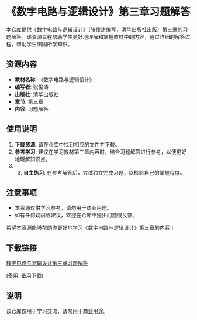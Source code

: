 # 《数字电路与逻辑设计》第三章习题解答

本仓库提供《数字电路与逻辑设计》（张俊涛编写，清华出版社出版）第三章的习题解答。该资源旨在帮助学生更好地理解和掌握教材中的内容，通过详细的解答过程，帮助学生巩固所学知识。

## 资源内容

- **教材名称**: 《数字电路与逻辑设计》
- **编写者**: 张俊涛
- **出版社**: 清华出版社
- **章节**: 第三章
- **内容**: 习题解答

## 使用说明

1. **下载资源**: 请在仓库中找到相应的文件并下载。
2. **参考学习**: 建议在学习教材第三章内容时，结合习题解答进行参考，以便更好地理解知识点。
3. 3. **自主练习**: 在参考解答后，尝试独立完成习题，以检验自己的掌握程度。

## 注意事项

- 本资源仅供学习参考，请勿用于商业用途。
- 如有任何疑问或建议，欢迎在仓库中提出问题或反馈。

希望本资源能够帮助你更好地学习《数字电路与逻辑设计》第三章的内容！

## 下载链接
[数字电路与逻辑设计第三章习题解答](https://pan.quark.cn/s/4a782e0c0f94) 

(备用: [备用下载](https://pan.baidu.com/s/14Q3BKU2-w_Qs768jRBcWWQ?pwd=1234))

## 说明

该仓库仅用于学习交流，请勿用于商业用途。
